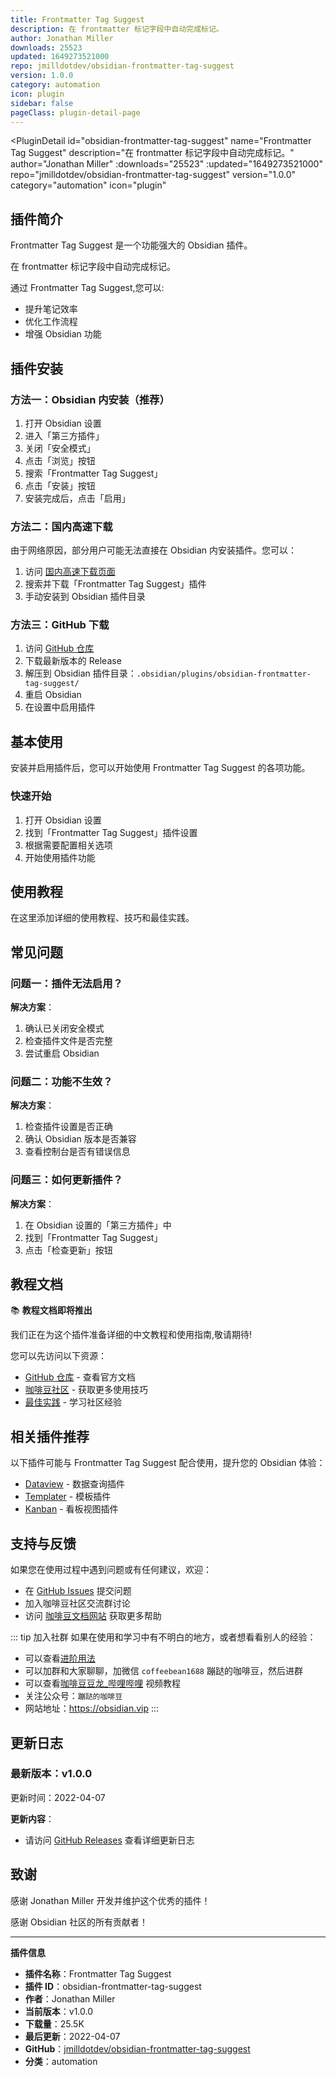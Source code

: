 ```yaml
---
title: Frontmatter Tag Suggest
description: 在 frontmatter 标记字段中自动完成标记。
author: Jonathan Miller
downloads: 25523
updated: 1649273521000
repo: jmilldotdev/obsidian-frontmatter-tag-suggest
version: 1.0.0
category: automation
icon: plugin
sidebar: false
pageClass: plugin-detail-page
---
```


<PluginDetail
  id="obsidian-frontmatter-tag-suggest"
  name="Frontmatter Tag Suggest"
  description="在 frontmatter 标记字段中自动完成标记。"
  author="Jonathan Miller"
  :downloads="25523"
  :updated="1649273521000"
  repo="jmilldotdev/obsidian-frontmatter-tag-suggest"
  version="1.0.0"
  category="automation"
  icon="plugin"
>

<!-- AUTO_GENERATED_START -->
## 插件简介

Frontmatter Tag Suggest 是一个功能强大的 Obsidian 插件。

在 frontmatter 标记字段中自动完成标记。

通过 Frontmatter Tag Suggest,您可以:

- 提升笔记效率
- 优化工作流程
- 增强 Obsidian 功能

<!-- AUTO_GENERATED_END -->

<!-- AUTO_GENERATED_START -->
## 插件安装

### 方法一：Obsidian 内安装（推荐）

1. 打开 Obsidian 设置
2. 进入「第三方插件」
3. 关闭「安全模式」
4. 点击「浏览」按钮
5. 搜索「Frontmatter Tag Suggest」
6. 点击「安装」按钮
7. 安装完成后，点击「启用」

### 方法二：国内高速下载

由于网络原因，部分用户可能无法直接在 Obsidian 内安装插件。您可以：

1. 访问 [国内高速下载页面](/zh/documentation/obsidian-plugins-download.html)
2. 搜索并下载「Frontmatter Tag Suggest」插件
3. 手动安装到 Obsidian 插件目录

### 方法三：GitHub 下载

1. 访问 [GitHub 仓库](https://github.com/jmilldotdev/obsidian-frontmatter-tag-suggest)
2. 下载最新版本的 Release
3. 解压到 Obsidian 插件目录：`.obsidian/plugins/obsidian-frontmatter-tag-suggest/`
4. 重启 Obsidian
5. 在设置中启用插件

## 基本使用

安装并启用插件后，您可以开始使用 Frontmatter Tag Suggest 的各项功能。

### 快速开始

1. 打开 Obsidian 设置
2. 找到「Frontmatter Tag Suggest」插件设置
3. 根据需要配置相关选项
4. 开始使用插件功能

<!-- AUTO_GENERATED_END -->

<!-- CUSTOM_CONTENT_START:tutorial -->
## 使用教程

在这里添加详细的使用教程、技巧和最佳实践。

<!-- CUSTOM_CONTENT_END:tutorial -->

<!-- SHARED_CONTENT_START -->
## 常见问题

### 问题一：插件无法启用？

**解决方案**：
1. 确认已关闭安全模式
2. 检查插件文件是否完整
3. 尝试重启 Obsidian

### 问题二：功能不生效？

**解决方案**：
1. 检查插件设置是否正确
2. 确认 Obsidian 版本是否兼容
3. 查看控制台是否有错误信息

### 问题三：如何更新插件？

**解决方案**：
1. 在 Obsidian 设置的「第三方插件」中
2. 找到「Frontmatter Tag Suggest」
3. 点击「检查更新」按钮

## 教程文档

📚 **教程文档即将推出**

我们正在为这个插件准备详细的中文教程和使用指南,敬请期待!

您可以先访问以下资源：
- [GitHub 仓库](https://github.com/jmilldotdev/obsidian-frontmatter-tag-suggest) - 查看官方文档
- [咖啡豆社区](/zh/bases/) - 获取更多使用技巧
- [最佳实践](/zh/best-practices/) - 学习社区经验

## 相关插件推荐

以下插件可能与 Frontmatter Tag Suggest 配合使用，提升您的 Obsidian 体验：

- [Dataview](/zh/plugins/dataview.html) - 数据查询插件
- [Templater](/zh/plugins/templater-obsidian.html) - 模板插件
- [Kanban](/zh/plugins/obsidian-kanban.html) - 看板视图插件

## 支持与反馈

如果您在使用过程中遇到问题或有任何建议，欢迎：

- 在 [GitHub Issues](https://github.com/jmilldotdev/obsidian-frontmatter-tag-suggest/issues) 提交问题
- 加入咖啡豆社区交流群讨论
- 访问 [咖啡豆文档网站](https://obsidian.vip) 获取更多帮助

::: tip 加入社群
如果在使用和学习中有不明白的地方，或者想看看别人的经验：
- 可以查看[进阶用法](/zh/advanced)
- 可以加群和大家聊聊，加微信 `coffeebean1688` 蹦跶的咖啡豆，然后进群
- 可以查看[咖啡豆豆龙_哔哩哔哩](https://space.bilibili.com/618777356) 视频教程
- 关注公众号：`蹦跶的咖啡豆`
- 网站地址：https://obsidian.vip
:::
<!-- SHARED_CONTENT_END -->

<!-- AUTO_GENERATED_START -->
## 更新日志

### 最新版本：v1.0.0

更新时间：2022-04-07

**更新内容**：
- 请访问 [GitHub Releases](https://github.com/jmilldotdev/obsidian-frontmatter-tag-suggest/releases) 查看详细更新日志

## 致谢

感谢 Jonathan Miller 开发并维护这个优秀的插件！

感谢 Obsidian 社区的所有贡献者！

---

**插件信息**
- **插件名称**：Frontmatter Tag Suggest
- **插件 ID**：obsidian-frontmatter-tag-suggest
- **作者**：Jonathan Miller
- **当前版本**：v1.0.0
- **下载量**：25.5K
- **最后更新**：2022-04-07
- **GitHub**：[jmilldotdev/obsidian-frontmatter-tag-suggest](https://github.com/jmilldotdev/obsidian-frontmatter-tag-suggest)
- **分类**：automation
<!-- AUTO_GENERATED_END -->

</PluginDetail>


